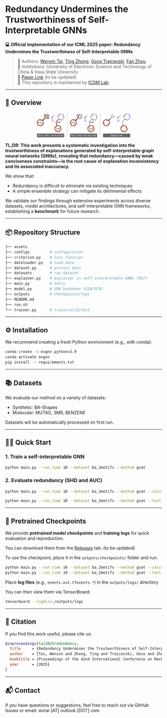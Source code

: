 # Redundancy Undermines the Trustworthiness of Self-Interpretable GNNs

**💻 Official implementation of our ICML 2025 paper: Redundancy Undermines the Trustworthiness of Self-Interpretable GNNs**

> 🧠 Authors: [Wenxin Tai](https://scholar.google.com/citations?user=YyxocAIAAAAJ&hl=en), [Ting Zhong](https://scholar.google.com/citations?user=Mdr0XDkAAAAJ&hl=en), [Goce Trajcevski](https://scholar.google.com/citations?user=Avus2kcAAAAJ&hl=en), [Fan Zhou](https://scholar.google.com/citations?user=Ihj2Rw8AAAAJ&hl=en)  
> 📍 Institutions: University of Electronic Science and Technology of China & Iowa State University  
> 🔗 [Paper Link](https://arxiv.org/abs/...) (to be updated)  
> 🤖 This repository is maintained by [ICDM Lab](https://www.icdmlab.com/).

---

## 🧩 Overview

<p align="center">
  <img src="assets/intro.png" style="max-width: 60%; height: auto;" />
</p>

**TL;DR: This work presents a systematic investigation into the trustworthiness of explanations generated by self-interpretable graph neural networks (GNNs), revealing that redundancy—caused by weak conciseness constraints—is the root cause of explanation inconsistency and its associated inaccuracy.**

We show that:
- Redundancy is difficult to eliminate via existing techniques
- A simple ensemble strategy can mitigate its detrimental effects

We validate our findings through extensive experiments across diverse datasets, model architectures, and self-interpretable GNN frameworks, establishing a **benchmark** for future research.

---

## 📦 Repository Structure

```bash
├── assets
├── configs         # configuration
├── criterion.py    # loss function
├── dataloader.py   # load data
├── dataset.py      # process data
├── datasets        # raw dataset
├── explainer.py    # explainer in self-interpretable GNNs (MLP)
├── main.py         # entry
├── model.py        # GNN backbone (GIN/GCN)
├── outputs         # checkpoints/logs
├── README.md
├── run.sh 
└── trainer.py      # train/valid/test
````

---

## ⚙️ Installation

We recommend creating a fresh Python environment (e.g., with conda):

```bash
conda create -n exgnn python=3.9
conda activate exgnn
pip install -r requirements.txt
```

---

## 📚 Datasets

We evaluate our method on a variety of datasets:

* Synthetic: BA-Shapes
* Molecular: MUTAG, 3MR, BENZENE

Datasets will be automatically processed on first run.

---

## 🏃‍♀️ Quick Start

### 1. Train a self-interpretable GNN 

```bash
python main.py --run_time 10 --dataset ba_2motifs --method gsat
```


### 2. Evaluate redundancy (SHD and AUC)

```bash
python main.py --run_time 10 --dataset ba_2motifs --method gsat --calculate_shd
```

```bash
python main.py --run_time 10 --dataset ba_2motifs --method gsat --test_by_sample_ensemble
```

---

## 📁 Pretrained Checkpoints
We provide **pretrained model checkpoints** and **training logs** for quick evaluation and reproduction.  

You can download them from the [Releases](https://github.com/ICDM-UESTC/TrustworthyExplanation/releases) tab. (to be updated)

To use the checkpoint, place it in the `outputs/checkpoints/` folder and run:
```bash
python main.py --run_time 10 --dataset ba_2motifs --method gsat --calculate_shd
python main.py --run_time 10 --dataset ba_2motifs --method gsat --test_by_sample_ensemble
```

Place **log files** (e.g., `events.out.tfevents.*`) in the `outputs/logs/` directory

You can then view them via TensorBoard:
```bash
tensorboard --logdir=./outputs/logs
```

---

## 📌 Citation

If you find this work useful, please cite us:

```bibtex
@inproceedings{tai2025redundancy,
  title     = {Redundancy Undermines the Trustworthiness of Self-Interpretable GNNs},
  author    = {Tai, Wenxin and Zhong, Ting and Trajcevski, Goce and Zhou, Fan},
  booktitle = {Proceedings of the 42nd International Conference on Machine Learning (ICML)},
  year      = {2025}
}
```

---

## 📬 Contact

If you have questions or suggestions, feel free to reach out via GitHub Issues or email: wxtai [AT] outlook [DOT] com